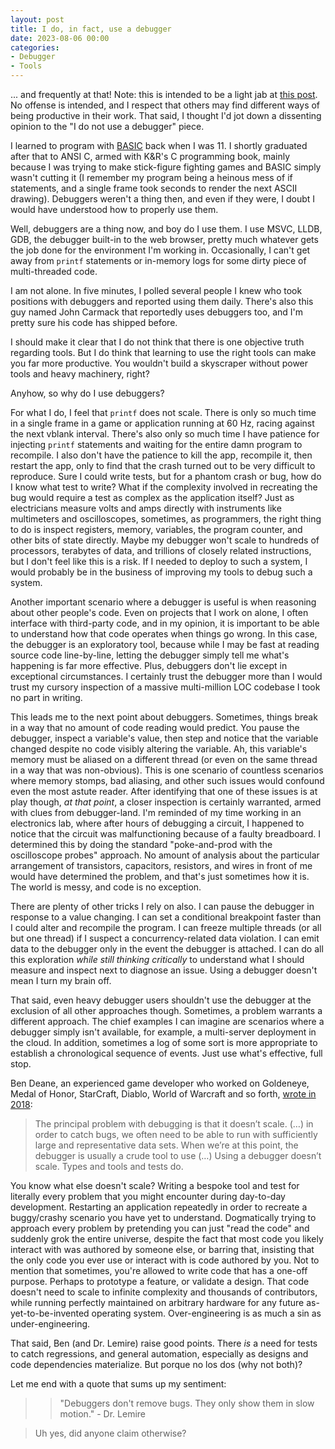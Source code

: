 ```yaml
---
layout: post
title: I do, in fact, use a debugger
date: 2023-08-06 00:00
categories:
- Debugger
- Tools
---
```


... and frequently at that! Note: this is intended to be a light jab at [this post](https://lemire.me/blog/2016/06/21/i-do-not-use-a-debugger/).
No offense is intended, and I respect that others may find different ways of being productive in their work.
That said, I thought I'd jot down a dissenting opinion to the "I do not use a debugger" piece.

I learned to program with [BASIC](https://en.wikipedia.org/wiki/BASIC) back when I was 11. I shortly graduated
after that to ANSI C, armed with K&R's C programming book, mainly because I was trying to make stick-figure
fighting games and BASIC simply wasn't cutting it (I remember my program being a heinous mess of if statements,
and a single frame took seconds to render the next ASCII drawing). Debuggers weren't a thing then, and even
if they were, I doubt I would have understood how to properly use them.

Well, debuggers are a thing now, and boy do I use them. I use MSVC, LLDB, GDB, the debugger built-in to the web
browser, pretty much whatever gets the job done for the environment I'm working in. Occasionally, I can't
get away from `printf` statements or in-memory logs for some dirty piece of multi-threaded code.

I am not alone. In five minutes, I polled several people I knew who took positions with debuggers and reported
using them daily. There's also this guy named John Carmack that reportedly uses debuggers too, and I'm pretty
sure his code has shipped before.

I should make it clear that I do not think that there is one objective truth regarding tools. But I do think
that learning to use the right tools can make you far more productive. You wouldn't build a skyscraper without
power tools and heavy machinery, right?

Anyhow, so why do I use debuggers?

For what I do, I feel that `printf` does not scale. There is only so much time in a single frame in a game or
application running at 60 Hz, racing against the next vblank interval. There's also only so much time I have
patience for injecting `printf` statements and waiting for the entire damn program to recompile. I also don't
have the patience to kill the app, recompile it, then restart the app, only to find that the crash turned out
to be very difficult to reproduce. Sure I could write tests, but for a phantom crash or bug, how do I know
what test to write? What if the complexity involved in recreating the bug would require a test as complex as
the application itself? Just as electricians measure volts and amps directly with instruments like multimeters
and oscilloscopes, sometimes, as programmers, the right thing to do is inspect registers, memory, variables,
the program counter, and other bits of state directly. Maybe my debugger won't scale to hundreds of processors,
terabytes of data, and trillions of closely related instructions, but I don't feel like this is a risk. If I
needed to deploy to such a system, I would probably be in the business of improving my tools to debug such a
system.

Another important scenario where a debugger is useful is when reasoning about other people's code. Even on
projects that I work on alone, I often interface with third-party code, and in my opinion, it is important
to be able to understand how that code operates when things go wrong. In this case, the debugger is an
exploratory tool, because while I may be fast at reading source code line-by-line, letting the debugger
simply tell me what's happening is far more effective. Plus, debuggers don't lie except in exceptional
circumstances. I certainly trust the debugger more than I would trust my cursory inspection of a massive
multi-million LOC codebase I took no part in writing.

This leads me to the next point about debuggers. Sometimes, things break in a way that no amount of code
reading would predict. You pause the debugger, inspect a variable's value, then step and notice that the
variable changed despite no code visibly altering the variable. Ah, this variable's memory must be aliased
on a different thread (or even on the same thread in a way that was non-obvious). This is one scenario of countless scenarios where memory stomps, bad aliasing,
and other such issues would confound even the most astute reader. After identifying that one of these
issues is at play though, _at that point_, a closer inspection is certainly warranted, armed with clues
from debugger-land. I'm reminded of my time working in an electronics lab, where after hours of debugging
a circuit, I happened to notice that the circuit was malfunctioning because of a faulty breadboard. I
determined this by doing the standard "poke-and-prod with the oscilloscope probes" approach. No amount of
analysis about the particular arrangement of transistors, capacitors, resistors, and wires in front of
me would have determined the problem, and that's just sometimes how it is. The world is messy, and code
is no exception.

There are plenty of other tricks I rely on also. I can pause the debugger in response to a value changing.
I can set a conditional breakpoint faster than I could alter and recompile the program. I can freeze
multiple threads (or all but one thread) if I suspect a concurrency-related data violation. I can emit
data to the debugger only in the event the debugger is attached. I can do all this exploration _while still
thinking critically_ to understand what I should measure and inspect next to diagnose an issue. Using a
debugger doesn't mean I turn my brain off.

That said, even heavy debugger users shouldn't use the debugger at the exclusion of all other approaches though.
Sometimes, a problem warrants a different approach. The chief examples I can imagine are scenarios where a debugger
simply isn't available, for example, a multi-server deployment in the cloud. In addition, sometimes a log of
some sort is more appropriate to establish a chronological sequence of events. Just use what's effective, full stop.

Ben Deane, an experienced game developer who worked on Goldeneye, Medal of Honor, StarCraft, Diablo, World
of Warcraft and so forth, [wrote in 2018](https://www.elbeno.com/blog/?p=1598):

> The principal problem with debugging is that it doesn’t scale. (…) in order to catch bugs, we often need to be able to run with sufficiently large and representative data sets. When we’re at this point, the debugger is usually a crude tool to use (…) Using a debugger doesn’t scale. Types and tools and tests do.

You know what else doesn't scale? Writing a bespoke tool and test for literally every problem that
you might encounter during day-to-day development. Restarting an application repeatedly in order
to recreate a buggy/crashy scenario you have yet to understand. Dogmatically trying to approach
every problem by pretending you can just "read the code" and suddenly grok the entire universe,
despite the fact that most code you likely interact with was authored by someone else, or barring
that, insisting that the only code you ever use or interact with is code authored by you. Not to mention
that sometimes, you're allowed to write code that has a one-off purpose. Perhaps to prototype a feature,
or validate a design. That code doesn't need to scale to infinite complexity and thousands of contributors,
while running perfectly maintained on arbitrary hardware for any future as-yet-to-be-invented operating system.
Over-engineering is as much a sin as under-engineering.

That said, Ben (and Dr. Lemire) raise good points. There _is_ a need for tests to catch regressions, and general
automation, especially as designs and code dependencies materialize. But porque no los dos (why not both)?

Let me end with a quote that sums up my sentiment:

> > "Debuggers don't remove bugs. They only show them in slow motion." - Dr. Lemire

> Uh yes, did anyone claim otherwise?
